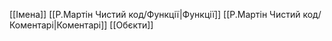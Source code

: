 [[Імена]]
[[Р.Мартін Чистий код/Функції|Функції]]
[[Р.Мартін Чистий код/Коментарі|Коментарі]]
[[Обєкти]]
